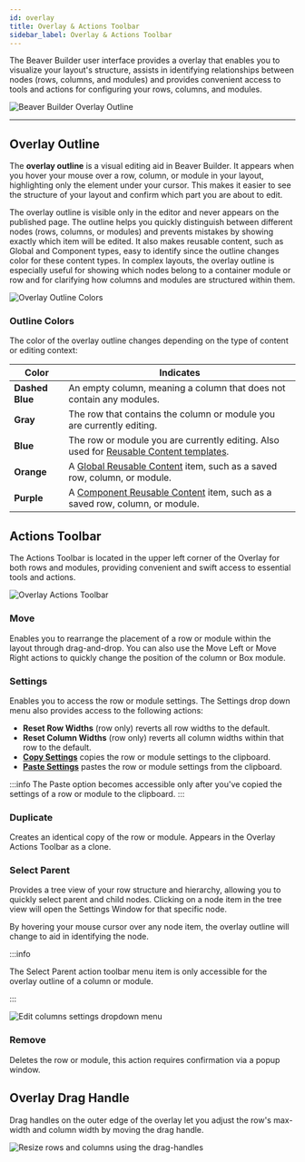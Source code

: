 ```yaml
---
id: overlay
title: Overlay & Actions Toolbar
sidebar_label: Overlay & Actions Toolbar
---
```


The Beaver Builder user interface provides a overlay that enables you to visualize your layout's structure, assists in identifying relationships between nodes (rows, columns, and modules) and provides convenient access to tools and actions for configuring your rows, columns, and modules.

![Beaver Builder Overlay Outline](/img/beaver-builder/user-interface--builder-overlay--1.webp)

---

## Overlay Outline

The **overlay outline** is a visual editing aid in Beaver Builder. It appears when you hover your mouse over a row, column, or module in your layout, highlighting only the element under your cursor. This makes it easier to see the structure of your layout and confirm which part you are about to edit.  

The overlay outline is visible only in the editor and never appears on the published page. The outline helps you quickly distinguish between different nodes (rows, columns, or modules) and prevents mistakes by showing exactly which item will be edited. It also makes reusable content, such as Global and Component types, easy to identify since the outline changes color for these content types. In complex layouts, the overlay outline is especially useful for showing which nodes belong to a container module or row and for clarifying how columns and modules are structured within them.

![Overlay Outline Colors](/img/beaver-builder/user-interface--builder-overlay--2.webp)

### Outline Colors

The color of the overlay outline changes depending on the type of content or editing context:

| **Color**       | **Indicates** |
|------------------|----------------|
| **Dashed Blue**  | An empty column, meaning a column that does not contain any modules. |
| **Gray**         | The row that contains the column or module you are currently editing. |
| **Blue**         | The row or module you are currently editing. Also used for [Reusable Content templates](../layouts/reusable-content/templates.md). |
| **Orange**       | A [Global Reusable Content](../layouts/reusable-content/globals.md) item, such as a saved row, column, or module. |
| **Purple**       | A [Component Reusable Content](../layouts/reusable-content/components.md) item, such as a saved row, column, or module. |

## Actions Toolbar

The Actions Toolbar is located in the upper left corner of the Overlay for both rows and modules, providing convenient and swift access to essential tools and actions.

![Overlay Actions Toolbar](/img/beaver-builder/user-interface--builder-overlay--3.jpg)

### Move

Enables you to rearrange the placement of a row or module within the layout through drag-and-drop. You can also use the Move Left or Move Right actions to quickly change the position of the column or Box module.

### Settings

Enables you to access the row or module settings. The Settings drop down menu also provides access to the following actions:

- **Reset Row Widths** (row only) reverts all row widths to the default.
- **Reset Column Widths** (row only) reverts all column widths within that row to the default.
- [**Copy Settings**](layouts/advanced-tab/copy-paste.md) copies the row or module settings to the clipboard.
- [**Paste Settings**](layouts/advanced-tab/copy-paste.md) pastes the row or module settings from the clipboard.

:::info
The Paste option becomes accessible only after you've copied the settings of a row or module to the clipboard.
:::

### Duplicate

Creates an identical copy of the row or module. Appears in the Overlay Actions Toolbar as a clone.

### Select Parent

Provides a tree view of your row structure and hierarchy, allowing you to quickly select parent and child nodes. Clicking on a node item in the tree view will open the Settings Window for that specific node.

By hovering your mouse cursor over any node item, the overlay outline will change to aid in identifying the node.

:::info

The Select Parent action toolbar menu item is only accessible for the overlay outline of a column or module.

:::

![Edit columns settings dropdown menu](/img/beaver-builder/user-interface--builder-overlay--4.jpg)

### Remove

Deletes the row or module, this action requires confirmation via a popup window.

## Overlay Drag Handle

Drag handles on the outer edge of the overlay let you adjust the row's max-width and column width by moving the drag handle.

![Resize rows and columns using the drag-handles](/img/beaver-builder/user-interface--builder-overlay--5.jpg)
